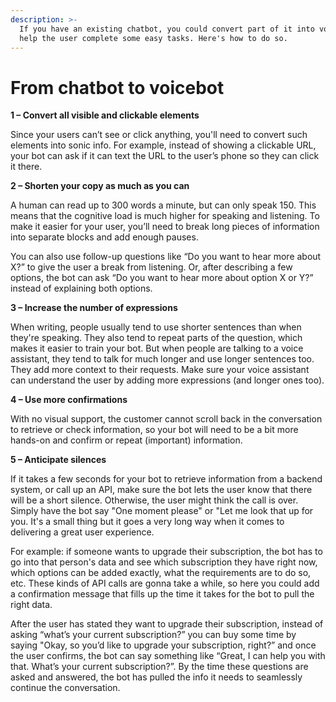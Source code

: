 ```yaml
---
description: >-
  If you have an existing chatbot, you could convert part of it into voice to
  help the user complete some easy tasks. Here's how to do so.
---
```


# From chatbot to voicebot

**1 – Convert all visible and clickable elements**

Since your users can’t see or click anything, you'll need to convert such elements into sonic info. For example, instead of showing a clickable URL, your bot can ask if it can text the URL to the user’s phone so they can click it there.

**2 – Shorten your copy as much as you can**

A human can read up to 300 words a minute, but can only speak 150. This means that the cognitive load is much higher for speaking and listening. To make it easier for your user, you’ll need to break long pieces of information into separate blocks and add enough pauses. 

You can also use follow-up questions like “Do you want to hear more about X?” to give the user a break from listening. Or, after describing a few options, the bot can ask “Do you want to hear more about option X or Y?” instead of explaining both options.

**3 – Increase the number of expressions**

When writing, people usually tend to use shorter sentences than when they're speaking. They also tend to repeat parts of the question, which makes it easier to train your bot. But when people are talking to a voice assistant, they tend to talk for much longer and use longer sentences too. They add more context to their requests. Make sure your voice assistant can understand the user by adding more expressions \(and longer ones too\).

**4 – Use more confirmations**

With no visual support, the customer cannot scroll back in the conversation to retrieve or check information, so your bot will need to be a bit more hands-on and confirm or repeat \(important\) information.

**5 – Anticipate silences**

If it takes a few seconds for your bot to retrieve information from a backend system, or call up an API, make sure the bot lets the user know that there will be a short silence. Otherwise, the user might think the call is over. Simply have the bot say "One moment please" or "Let me look that up for you. It's a small thing but it goes a very long way when it comes to delivering a great user experience.

For example: if someone wants to upgrade their subscription, the bot has to go into that person's data and see which subscription they have right now, which options can be added exactly, what the requirements are to do so, etc. These kinds of API calls are gonna take a while, so here you could add a confirmation message that fills up the time it takes for the bot to pull the right data.

After the user has stated they want to upgrade their subscription, instead of asking “what’s your current subscription?” you can buy some time by saying "Okay, so you’d like to upgrade your subscription, right?” and once the user confirms, the bot can say something like “Great, I can help you with that. What’s your current subscription?”. By the time these questions are asked and answered, the bot has pulled the info it needs to seamlessly continue the conversation.

